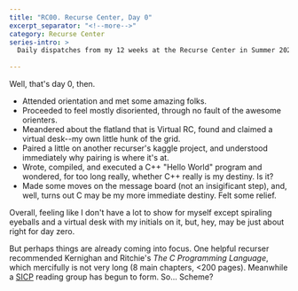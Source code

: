 ```yaml
---
title: "RC00. Recurse Center, Day 0"
excerpt_separator: "<!--more-->"
category: Recurse Center
series-intro: >
  Daily dispatches from my 12 weeks at the Recurse Center in Summer 2023
  
---
```


Well, that's day 0, then.
<!--more-->
- Attended orientation and met some amazing folks.
- Proceeded to feel mostly disoriented, through no fault of the awesome orienters.
- Meandered about the flatland that is Virtual RC, found and claimed a virtual desk--my own little hunk of the grid.
- Paired a little on another recurser's kaggle project, and understood immediately why pairing is where it's at.
- Wrote, compiled, and executed a C++ "Hello World" program and wondered, for too long really, whether C++ really is my destiny. Is it?
- Made some moves on the message board (not an insigificant step), and, well, turns out C may be my more immediate destiny. Felt some relief.

Overall, feeling like I don't have a lot to show for myself except spiraling eyeballs and a virtual desk with my initials on it, but, hey, may be just about right for day zero.

But perhaps things are already coming into focus. One helpful recurser recommended Kernighan and Ritchie's *The C Programming Language*, which mercifully is not very long (8 main chapters, <200 pages). Meanwhile a [SICP](https://mitp-content-server.mit.edu/books/content/sectbyfn/books_pres_0/6515/sicp.zip/index.html) reading group has begun to form. So... Scheme?
